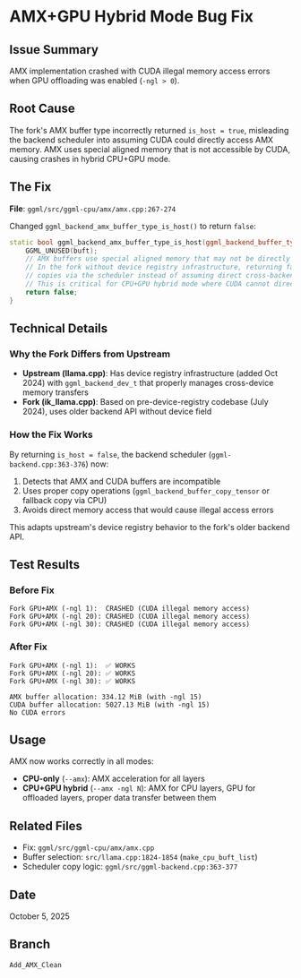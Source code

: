 # AMX+GPU Hybrid Mode Bug Fix

## Issue Summary
AMX implementation crashed with CUDA illegal memory access errors when GPU offloading was enabled (`-ngl > 0`).

## Root Cause
The fork's AMX buffer type incorrectly returned `is_host = true`, misleading the backend scheduler into assuming CUDA could directly access AMX memory. AMX uses special aligned memory that is not accessible by CUDA, causing crashes in hybrid CPU+GPU mode.

## The Fix
**File**: `ggml/src/ggml-cpu/amx/amx.cpp:267-274`

Changed `ggml_backend_amx_buffer_type_is_host()` to return `false`:

```cpp
static bool ggml_backend_amx_buffer_type_is_host(ggml_backend_buffer_type_t buft) {
    GGML_UNUSED(buft);
    // AMX buffers use special aligned memory that may not be directly accessible by GPU backends.
    // In the fork without device registry infrastructure, returning false forces proper buffer
    // copies via the scheduler instead of assuming direct cross-backend memory access.
    // This is critical for CPU+GPU hybrid mode where CUDA cannot directly access AMX memory.
    return false;
}
```

## Technical Details

### Why the Fork Differs from Upstream
- **Upstream (llama.cpp)**: Has device registry infrastructure (added Oct 2024) with `ggml_backend_dev_t` that properly manages cross-device memory transfers
- **Fork (ik_llama.cpp)**: Based on pre-device-registry codebase (July 2024), uses older backend API without device field

### How the Fix Works
By returning `is_host = false`, the backend scheduler (`ggml-backend.cpp:363-376`) now:
1. Detects that AMX and CUDA buffers are incompatible
2. Uses proper copy operations (`ggml_backend_buffer_copy_tensor` or fallback copy via CPU)
3. Avoids direct memory access that would cause illegal access errors

This adapts upstream's device registry behavior to the fork's older backend API.

## Test Results

### Before Fix
```
Fork GPU+AMX (-ngl 1):  CRASHED (CUDA illegal memory access)
Fork GPU+AMX (-ngl 20): CRASHED (CUDA illegal memory access)
Fork GPU+AMX (-ngl 30): CRASHED (CUDA illegal memory access)
```

### After Fix
```
Fork GPU+AMX (-ngl 1):  ✅ WORKS
Fork GPU+AMX (-ngl 20): ✅ WORKS
Fork GPU+AMX (-ngl 30): ✅ WORKS

AMX buffer allocation: 334.12 MiB (with -ngl 15)
CUDA buffer allocation: 5027.13 MiB (with -ngl 15)
No CUDA errors
```

## Usage
AMX now works correctly in all modes:
- **CPU-only** (`--amx`): AMX acceleration for all layers
- **CPU+GPU hybrid** (`--amx -ngl N`): AMX for CPU layers, GPU for offloaded layers, proper data transfer between them

## Related Files
- Fix: `ggml/src/ggml-cpu/amx/amx.cpp`
- Buffer selection: `src/llama.cpp:1824-1854` (`make_cpu_buft_list`)
- Scheduler copy logic: `ggml/src/ggml-backend.cpp:363-377`

## Date
October 5, 2025

## Branch
`Add_AMX_Clean`
